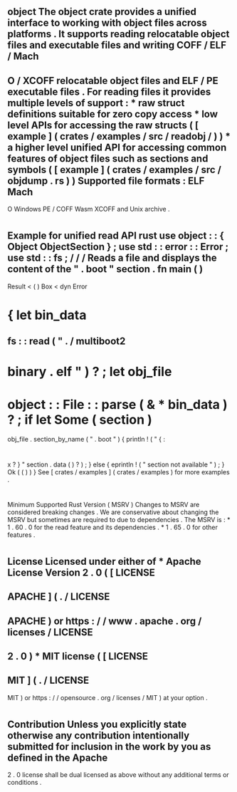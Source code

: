 #
object
The
object
crate
provides
a
unified
interface
to
working
with
object
files
across
platforms
.
It
supports
reading
relocatable
object
files
and
executable
files
and
writing
COFF
/
ELF
/
Mach
-
O
/
XCOFF
relocatable
object
files
and
ELF
/
PE
executable
files
.
For
reading
files
it
provides
multiple
levels
of
support
:
*
raw
struct
definitions
suitable
for
zero
copy
access
*
low
level
APIs
for
accessing
the
raw
structs
(
[
example
]
(
crates
/
examples
/
src
/
readobj
/
)
)
*
a
higher
level
unified
API
for
accessing
common
features
of
object
files
such
as
sections
and
symbols
(
[
example
]
(
crates
/
examples
/
src
/
objdump
.
rs
)
)
Supported
file
formats
:
ELF
Mach
-
O
Windows
PE
/
COFF
Wasm
XCOFF
and
Unix
archive
.
#
#
Example
for
unified
read
API
rust
use
object
:
:
{
Object
ObjectSection
}
;
use
std
:
:
error
:
:
Error
;
use
std
:
:
fs
;
/
/
/
Reads
a
file
and
displays
the
content
of
the
"
.
boot
"
section
.
fn
main
(
)
-
>
Result
<
(
)
Box
<
dyn
Error
>
>
{
let
bin_data
=
fs
:
:
read
(
"
.
/
multiboot2
-
binary
.
elf
"
)
?
;
let
obj_file
=
object
:
:
File
:
:
parse
(
&
*
bin_data
)
?
;
if
let
Some
(
section
)
=
obj_file
.
section_by_name
(
"
.
boot
"
)
{
println
!
(
"
{
:
#
x
?
}
"
section
.
data
(
)
?
)
;
}
else
{
eprintln
!
(
"
section
not
available
"
)
;
}
Ok
(
(
)
)
}
See
[
crates
/
examples
]
(
crates
/
examples
)
for
more
examples
.
#
#
Minimum
Supported
Rust
Version
(
MSRV
)
Changes
to
MSRV
are
considered
breaking
changes
.
We
are
conservative
about
changing
the
MSRV
but
sometimes
are
required
to
due
to
dependencies
.
The
MSRV
is
:
*
1
.
60
.
0
for
the
read
feature
and
its
dependencies
.
*
1
.
65
.
0
for
other
features
.
#
#
License
Licensed
under
either
of
*
Apache
License
Version
2
.
0
(
[
LICENSE
-
APACHE
]
(
.
/
LICENSE
-
APACHE
)
or
https
:
/
/
www
.
apache
.
org
/
licenses
/
LICENSE
-
2
.
0
)
*
MIT
license
(
[
LICENSE
-
MIT
]
(
.
/
LICENSE
-
MIT
)
or
https
:
/
/
opensource
.
org
/
licenses
/
MIT
)
at
your
option
.
#
#
Contribution
Unless
you
explicitly
state
otherwise
any
contribution
intentionally
submitted
for
inclusion
in
the
work
by
you
as
defined
in
the
Apache
-
2
.
0
license
shall
be
dual
licensed
as
above
without
any
additional
terms
or
conditions
.
